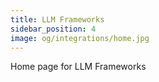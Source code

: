 ```yaml
---
title: LLM Frameworks
sidebar_position: 4
image: og/integrations/home.jpg
---
```


Home page for LLM Frameworks